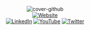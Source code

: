 <div align="center">
  <img alt="cover-github" src="https://raw.githubusercontent.com/nadianeyl/nadianeyl/master/cover.png">
</div>
<div align="center">
  <a href="https://nadiannis.com" target="_blank"><img alt="Website" src="https://shields.io/badge/Personal%20Website-3655FF?style=for-the-badge"></a>
</div>
<div align="center">
  <a href="https://www.linkedin.com/in/nadianeyl" target="_blank"><img alt="LinkedIn" src="https://img.shields.io/badge/Linkedin-%230077B5.svg?&style=for-the-badge&logo=linkedin&logoColor=white"></a>
  <a href="https://www.youtube.com/@nadianeyl" target="_blank"><img alt="YouTube" src="https://img.shields.io/badge/YouTube-DD0000?&style=for-the-badge&logo=youtube&logoColor=white"></a>
  <a href="https://twitter.com/nadianeyl" target="_blank"><img alt="Twitter" src="https://img.shields.io/badge/Twitter-%231DA1F2.svg?style=for-the-badge&logo=x&logoColor=white"></a>
</div>
